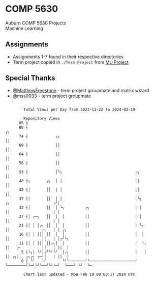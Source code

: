 # COMP 5630
Auburn COMP 5630 Projects  
Machine Learning

## Assignments
- Assignments 1-7 found in their respective directories
- Term project copied in `./Term-Project` from [ML-Project](https://github.com/wumphlett/ML-Project)

## Special Thanks
- [@MatthewFreestone](https://github.com/MatthewFreestone) - term project groupmate and matrix wizard
- [@mss0033](https://github.com/mss0033) - term project groupmate

```

        Total Views per Day from 2023-11-22 to 2024-02-19

        Repository Views
      85 ┼
      80 ┤                                                                                  ╭╮
      74 ┤            ╭╮                                                                    ││
      69 ┤            ││                                                                    ││
      64 ┤            ││                                                                    ││
      58 ┤            ││                                                                    ││
      53 ┤            │╰╮                                ╭╮                                 ││
      48 ┼╮       ╭╮  │ │                                ││                                 ││
      42 ┤│       ││  │ │                                ││                                 ││
      37 ┤│       ││  │ │                                │╰╮          ╭╮                   ╭╯│
      32 ┤│       ││  │ ╰╮         ╭╮                    │ │          ││                   │ │
      27 ┤│ ╭─╮   ││  │  │         ││                    │ │          ││                   │ │
      21 ┤│ │ │╭╮ ││  │  │         ││                    │ ╰╮         ││              ╭╮   │ │ ╭╮
      16 ┤│ │ │││ ││  │  │         ││                    │  │         ││              ││   │ │╭╯╰╮
      11 ┤│ │ │││ ││╭╮│  │         ││                    │  ╰╮        ││   ╭╮         ││   │ ││  │
       5 ┤╰╮│ ╰╯│╭╯╰╯╰╯  │╭╮       ││                    │   │        ││ ╭╮││  ╭╮╭╮ ╭─╯│   │ ││  │
       0 ┤ ╰╯   ╰╯       ╰╯╰───────╯╰────────────────────╯   ╰────────╯╰─╯╰╯╰──╯╰╯╰─╯  ╰───╯ ╰╯  ╰─

        Chart last updated - Mon Feb 19 00:00:17 2024 UTC
        
```
